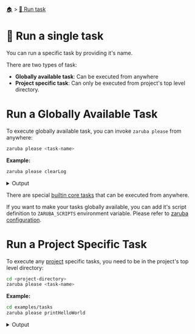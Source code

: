 <!--startTocHeader-->
[🏠](../README.md) > [🏃 Run task](README.md)
# 🍺 Run a single task
<!--endTocHeader-->

You can run a specific task by providing it's name.

There are two types of task:

* __Globally available task__: Can be executed from anywhere
* __Project specific task__: Can only be executed from project's top level directory.

# Run a Globally Available Task

To execute globally available task, you can invoke `zaruba please` from anywhere:

```bash
zaruba please <task-name>
```

__Example:__

<!--startCode-->
```bash
zaruba please clearLog
```
 
<details>
<summary>Output</summary>
 
```````
Job Starting...
 Elapsed Time: 1.346µs
 Current Time: 14:42:59
  Run  'clearLog' command on /home/gofrendi/zaruba/docs
   clearLog              14:42:59.809 Log removed
  Successfully running  'clearLog' command
  Job Running...
 Elapsed Time: 103.634628ms
 Current Time: 14:42:59
  
  Job Complete!!! 
  Terminating
  Job Ended...
 Elapsed Time: 303.998071ms
 Current Time: 14:43:00
zaruba please clearLog
```````
</details>
<!--endCode-->

 There are special [builtin core tasks](../core-tasks/README.md) that can be executed from anywhere.
 
 If you want to make your tasks globally available, you can add it's script definition to `ZARUBA_SCRIPTS` environment variable. Please refer to [zaruba configuration](../configuration.md).

# Run a Project Specific Task

To execute any [project](./project/README.md) specific tasks, you need to be in the project's top level directory:

```bash
cd <project-directory>
zaruba please <task-name>
```

__Example:__

<!--startCode-->
```bash
cd examples/tasks
zaruba please printHelloWorld
```
 
<details>
<summary>Output</summary>
 
```````
Job Starting...
 Elapsed Time: 1.214µs
 Current Time: 14:43:00
  Run  'printHelloWorld' command on /home/gofrendi/zaruba/docs/examples/tasks
   printHelloWorld       14:43:00.251 hello world
  Successfully running  'printHelloWorld' command
  Job Running...
 Elapsed Time: 102.95529ms
 Current Time: 14:43:00
  
  Job Complete!!! 
  Terminating
  Job Ended...
 Elapsed Time: 214.77285ms
 Current Time: 14:43:00
zaruba please printHelloWorld
```````
</details>
<!--endCode-->


<!--startTocSubTopic-->
<!--endTocSubTopic-->